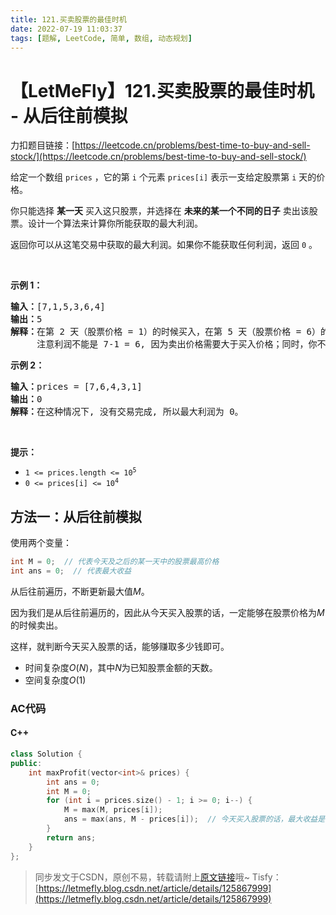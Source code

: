```yaml
---
title: 121.买卖股票的最佳时机
date: 2022-07-19 11:03:37
tags: [题解, LeetCode, 简单, 数组, 动态规划]
---
```

# 【LetMeFly】121.买卖股票的最佳时机 - 从后往前模拟

力扣题目链接：[https://leetcode.cn/problems/best-time-to-buy-and-sell-stock/](https://leetcode.cn/problems/best-time-to-buy-and-sell-stock/)

<p>给定一个数组 <code>prices</code> ，它的第 <code>i</code> 个元素 <code>prices[i]</code> 表示一支给定股票第 <code>i</code> 天的价格。</p>

<p>你只能选择 <strong>某一天</strong> 买入这只股票，并选择在 <strong>未来的某一个不同的日子</strong> 卖出该股票。设计一个算法来计算你所能获取的最大利润。</p>

<p>返回你可以从这笔交易中获取的最大利润。如果你不能获取任何利润，返回 <code>0</code> 。</p>

<p> </p>

<p><strong>示例 1：</strong></p>

<pre>
<strong>输入：</strong>[7,1,5,3,6,4]
<strong>输出：</strong>5
<strong>解释：</strong>在第 2 天（股票价格 = 1）的时候买入，在第 5 天（股票价格 = 6）的时候卖出，最大利润 = 6-1 = 5 。
     注意利润不能是 7-1 = 6, 因为卖出价格需要大于买入价格；同时，你不能在买入前卖出股票。
</pre>

<p><strong>示例 2：</strong></p>

<pre>
<strong>输入：</strong>prices = [7,6,4,3,1]
<strong>输出：</strong>0
<strong>解释：</strong>在这种情况下, 没有交易完成, 所以最大利润为 0。
</pre>

<p> </p>

<p><strong>提示：</strong></p>

<ul>
	<li><code>1 <= prices.length <= 10<sup>5</sup></code></li>
	<li><code>0 <= prices[i] <= 10<sup>4</sup></code></li>
</ul>


    
## 方法一：从后往前模拟

使用两个变量：

```cpp
int M = 0;  // 代表今天及之后的某一天中的股票最高价格
int ans = 0;  // 代表最大收益
```

从后往前遍历，不断更新最大值$M$。

因为我们是从后往前遍历的，因此从今天买入股票的话，一定能够在股票价格为$M$的时候卖出。

这样，就判断今天买入股票的话，能够赚取多少钱即可。

+ 时间复杂度$O(N)$，其中$N$为已知股票金额的天数。
+ 空间复杂度$O(1)$

### AC代码

#### C++

```cpp
class Solution {
public:
    int maxProfit(vector<int>& prices) {
        int ans = 0;
        int M = 0;
        for (int i = prices.size() - 1; i >= 0; i--) {
            M = max(M, prices[i]);
            ans = max(ans, M - prices[i]);  // 今天买入股票的话，最大收益是 M - prices[i]
        }
        return ans;
    }
};
```

> 同步发文于CSDN，原创不易，转载请附上[原文链接](https://leetcode.letmefly.xyz/2022/07/19/LeetCode%200121.%E4%B9%B0%E5%8D%96%E8%82%A1%E7%A5%A8%E7%9A%84%E6%9C%80%E4%BD%B3%E6%97%B6%E6%9C%BA/)哦~
> Tisfy：[https://letmefly.blog.csdn.net/article/details/125867999](https://letmefly.blog.csdn.net/article/details/125867999)
